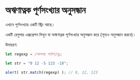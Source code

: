# অঋণাত্নক পূর্ণসংখ্যার অনুসন্ধান

এখানে পূর্ণসংখ্যার একটি স্ট্রিং আছে।

একটি রেগুলার এক্সপ্রেশন লিখুন যা অঋণাত্নক পূর্ণসংখ্যার অনুসন্ধান করে (শূন্যও অনুসন্ধান করবে)।

উদাহরণ:
```js
let regexp = /আপনার প্যাটার্ন/g;

let str = "0 12 -5 123 -18";

alert( str.match(regexp) ); // 0, 12, 123
```
